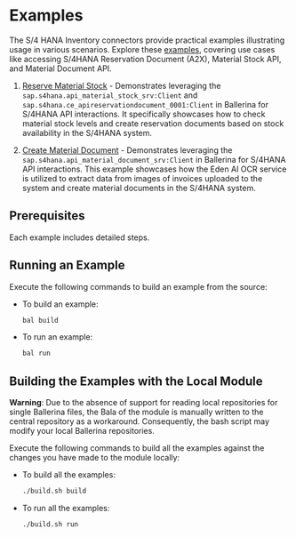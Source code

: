 # Examples

The S/4 HANA Inventory connectors provide practical examples illustrating usage in various
scenarios. Explore
these [examples](https://github.com/ballerina-platform/module-ballerinax-sap.s4hana.inventory/tree/main/examples), covering
use cases like accessing S/4HANA Reservation Document (A2X), Material Stock API, and Material Document API.

1. [Reserve Material Stock](https://github.com/ballerina-platform/module-ballerinax-sap.s4hana.qm/tree/main/examples/Reserve-Material-Stock) -
   Demonstrates leveraging the `sap.s4hana.api_material_stock_srv:Client` and `sap.s4hana.ce_apireservationdocument_0001:Client` in Ballerina for S/4HANA API interactions. It specifically showcases how to check material stock levels and create reservation documents based on stock availability in the S/4HANA system.

2. [Create Material Document](https://github.com/ballerina-platform/module-ballerinax-sap.s4hana.qm/tree/main/examples/Create-Material-Document) -
    Demonstrates leveraging the `sap.s4hana.api_material_document_srv:Client` in Ballerina for S/4HANA API interactions. This example showcases how the Eden AI OCR service is utilized to extract data from images of invoices uploaded to the system and create material documents in the S/4HANA system.

## Prerequisites

Each example includes detailed steps.

## Running an Example

Execute the following commands to build an example from the source:

* To build an example:

    ```bash
    bal build
    ```

* To run an example:

    ```bash
    bal run
    ```

## Building the Examples with the Local Module

**Warning**: Due to the absence of support for reading local repositories for single Ballerina files, the Bala of the
module is manually written to the central repository as a workaround. Consequently, the bash script may modify your
local Ballerina repositories.

Execute the following commands to build all the examples against the changes you have made to the module locally:

* To build all the examples:

    ```bash
    ./build.sh build
    ```

* To run all the examples:

    ```bash
    ./build.sh run
    ```